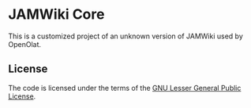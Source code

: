 # JAMWiki Core

This is a customized project of an unknown version of JAMWiki used by OpenOlat.

## License

The code is licensed under the terms of the [GNU Lesser General Public License](http://www.gnu.org/licenses/lgpl.html).
